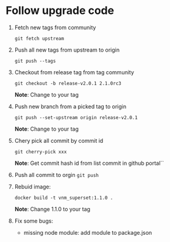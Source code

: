 # Follow upgrade code

1. Fetch new tags from community
    
    ```git fetch upstream```
2. Push all new tags from upstream to origin
    
    ```git push --tags```

3. Checkout from release tag from tag community
    
    ```git checkout -b release-v2.0.1 2.1.0rc3```

    **Note**: Change to your tag

4. Push new branch from a picked tag to origin
    
    ```git push --set-upstream origin release-v2.0.1```

    **Note**: Change to your tag

5. Chery pick all commit by commit id
    
    ```git cherry-pick xxx```

    **Note**: Get commit hash id from list commit in github portal``

6. Push all commit to orgin
    ```git push```

7. Rebuid image:
    
    ```docker build -t vnm_superset:1.1.0 .```
    
    **Note**: Change 1.1.0 to your tag

8. Fix some bugs:
    - missing node module: add module to package.json